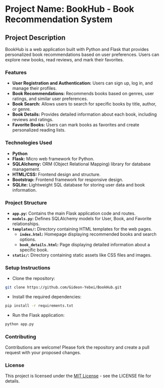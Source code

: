 # Project Name: BookHub - Book Recommendation System

## Project Description

BookHub is a web application built with Python and Flask that provides personalized book recommendations based on user preferences. Users can explore new books, read reviews, and mark their favorites.

### Features

- **User Registration and Authentication:** Users can sign up, log in, and manage their profiles.
- **Book Recommendations:** Recommends books based on genres, user ratings, and similar user preferences.
- **Book Search:** Allows users to search for specific books by title, author, or genre.
- **Book Details:** Provides detailed information about each book, including reviews and ratings.
- **Favorite Books:** Users can mark books as favorites and create personalized reading lists.

### Technologies Used

- **Python**
- **Flask:** Micro web framework for Python.
- **SQLAlchemy:** ORM (Object Relational Mapping) library for database management.
- **HTML/CSS:** Frontend design and structure.
- **Bootstrap:** Frontend framework for responsive design.
- **SQLite:** Lightweight SQL database for storing user data and book information.

### Project Structure

- **`app.py`:** Contains the main Flask application code and routes.
- **`models.py`:** Defines SQLAlchemy models for User, Book, and Favorite relationships.
- **`templates/`:** Directory containing HTML templates for the web pages.
  - **`index.html`:** Homepage displaying recommended books and search options.
  - **`book_details.html`:** Page displaying detailed information about a specific book.
- **`static/`:** Directory containing static assets like CSS files and images.

### Setup Instructions

- Clone the repository:

 ```bash
 git clone https://github.com/Gideon-Yebei/BookHub.git
 ```

- Install the required dependencies:

```bash
pip install -r requirements.txt
```

- Run the Flask application:

```bash
python app.py
```

### Contributing

Contributions are welcome! Please fork the repository and create a pull request with your proposed changes.

### License

This project is licensed under the [MIT License](LICENSE) - see the LICENSE file for details.
